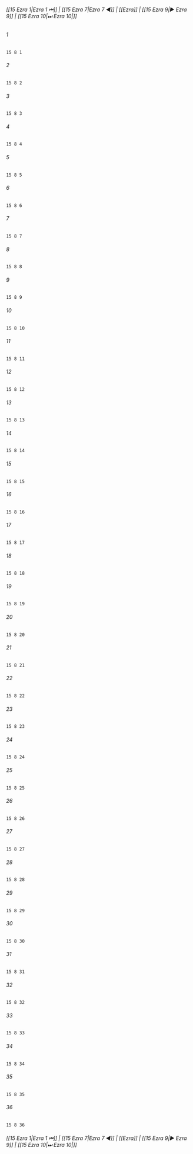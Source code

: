 
###### [[15 Ezra 1|Ezra 1 ⏮]] | [[15 Ezra 7|Ezra 7 ◀]] | [[Ezra]] | [[15 Ezra 9|▶ Ezra 9]] | [[15 Ezra 10|⏭ Ezra 10|]]

###### 1
``` verse
15 8 1 
```
###### 2
``` verse
15 8 2 
```
###### 3
``` verse
15 8 3 
```
###### 4
``` verse
15 8 4 
```
###### 5
``` verse
15 8 5 
```
###### 6
``` verse
15 8 6 
```
###### 7
``` verse
15 8 7 
```
###### 8
``` verse
15 8 8 
```
###### 9
``` verse
15 8 9 
```
###### 10
``` verse
15 8 10 
```
###### 11
``` verse
15 8 11 
```
###### 12
``` verse
15 8 12 
```
###### 13
``` verse
15 8 13 
```
###### 14
``` verse
15 8 14 
```
###### 15
``` verse
15 8 15 
```
###### 16
``` verse
15 8 16 
```
###### 17
``` verse
15 8 17 
```
###### 18
``` verse
15 8 18 
```
###### 19
``` verse
15 8 19 
```
###### 20
``` verse
15 8 20 
```
###### 21
``` verse
15 8 21 
```
###### 22
``` verse
15 8 22 
```
###### 23
``` verse
15 8 23 
```
###### 24
``` verse
15 8 24 
```
###### 25
``` verse
15 8 25 
```
###### 26
``` verse
15 8 26 
```
###### 27
``` verse
15 8 27 
```
###### 28
``` verse
15 8 28 
```
###### 29
``` verse
15 8 29 
```
###### 30
``` verse
15 8 30 
```
###### 31
``` verse
15 8 31 
```
###### 32
``` verse
15 8 32 
```
###### 33
``` verse
15 8 33 
```
###### 34
``` verse
15 8 34 
```
###### 35
``` verse
15 8 35 
```
###### 36
``` verse
15 8 36 
```

###### [[15 Ezra 1|Ezra 1 ⏮]] | [[15 Ezra 7|Ezra 7 ◀]] | [[Ezra]] | [[15 Ezra 9|▶ Ezra 9]] | [[15 Ezra 10|⏭ Ezra 10|]]

